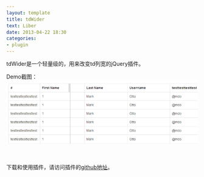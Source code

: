 ```yaml
---
layout: template
title: tdWider
text: Liber
date: 2013-04-22 18:30
categories:
- plugin
---
```

tdWider是一个轻量级的，用来改变td列宽的jQuery插件。

Demo截图：  
<img src="/images/tdWider.png" />  

　

下载和使用插件，请访问插件的[github地址][0]。

[0]: https://github.com/Mystist/tdWider/
